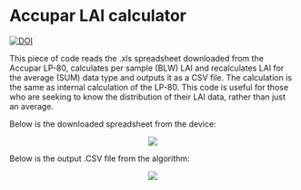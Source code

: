 # Accupar LAI calculator
[![DOI](https://zenodo.org/badge/206812981.svg)](https://zenodo.org/badge/latestdoi/206812981)

This piece of code reads the .xls spreadsheet downloaded from the Accupar LP-80, calculates per sample (BLW) LAI and recalculates LAI for the average (SUM) data type and outputs it as a CSV file. The calculation is the same as internal calculation of the LP-80. This code is useful for those who are seeking to know the distribution of their LAI data, rather than just an average.

Below is the downloaded spreadsheet from the device:
<p align="center">
  <img src="https://user-images.githubusercontent.com/35879739/64437243-f6268400-d093-11e9-8c08-c05914500e45.png">
</p>

Below is the output .CSV file from the algorithm:
<p align="center">
  <img src="https://user-images.githubusercontent.com/35879739/64436735-fc683080-d092-11e9-92bd-bb94da12fe88.png">
</p>




